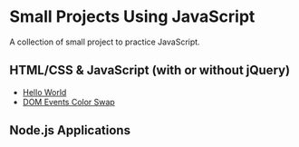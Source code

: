 Small Projects Using JavaScript
===

A collection of small project to practice JavaScript.

## HTML/CSS & JavaScript (with or without jQuery)
- [Hello World](https://github.com/mbMosman/js-practice-projects/tree/master/hello-world)
- [DOM Events Color Swap](https://github.com/mbMosman/js-practice-projects/tree/master/dom-events-color-swap)


## Node.js Applications
